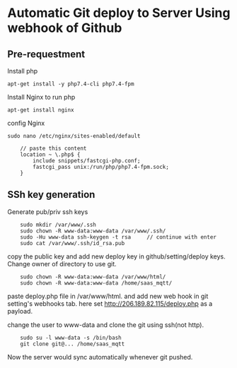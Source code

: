 # Automatic Git deploy to Server Using webhook of Github

## Pre-requestment 

Install php
```
apt-get install -y php7.4-cli php7.4-fpm

```
Install Nginx to run php
```
apt-get install nginx
```
config Nginx
```
sudo nano /etc/nginx/sites-enabled/default
    
    // paste this content
    location ~ \.php$ {
        include snippets/fastcgi-php.conf;
        fastcgi_pass unix:/run/php/php7.4-fpm.sock;
    }
```

## SSh key generation 

Generate pub/priv ssh keys
```
    sudo mkdir /var/www/.ssh
    sudo chown -R www-data:www-data /var/www/.ssh/
    sudo -Hu www-data ssh-keygen -t rsa     // continue with enter     
    sudo cat /var/www/.ssh/id_rsa.pub
```
copy the public key and add new deploy key in github/setting/deploy keys.
Change owner of directory to use git.
```
    sudo chown -R www-data:www-data /var/www/html/
    sudo chown -R www-data:www-data /home/saas_mqtt/
```
paste deploy.php file in /var/www/html. and add new web hook in git setting's webhooks tab.
here set http://206.189.82.115/deploy.php as a payload.

change the user to www-data and clone the git using ssh(not http).
```
    sudo su -l www-data -s /bin/bash
    git clone git@... /home/saas_mqtt
```
Now the server would sync automatically whenever git pushed.